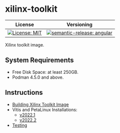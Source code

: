 # xilinx-toolkit

| License | Versioning |
| ------- | ---------- |
| [![License: MIT](https://img.shields.io/badge/License-MIT-yellow.svg)](https://opensource.org/licenses/MIT) | [![semantic-release: angular](https://img.shields.io/badge/semantic--release-angular-e10079?logo=semantic-release)](https://github.com/semantic-release/semantic-release) |

Xilinx toolkit image.


## System Requirements

* Free Disk Space: at least 250GB.
* Podman 4.5.0 and above.


## Instructions

* [Building Xilinx Toolkit Image](docs/building-image.md)
* Vitis and PetaLinux Installations:
    * [v2022.1](docs/xilinx-installations/v2022.1.md)
    * [v2022.2](docs/xilinx-installations/v2022.2.md)
* [Testing](docs/testing.md)
